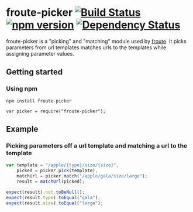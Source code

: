 # froute-picker [![Build Status](https://travis-ci.org/leecrossley/froute-picker.png?branch=master)](https://travis-ci.org/leecrossley/froute-picker) [![npm version](https://badge.fury.io/js/froute-picker.png)](https://npmjs.org/package/froute-picker) [![Dependency Status](https://david-dm.org/leecrossley/froute-picker/status.png)](https://david-dm.org/leecrossley/froute-picker#info=dependencies)

froute-picker is a "picking" and "matching" module used by [froute](https://github.com/leecrossley/froute). It picks parameters from url templates matches urls to the templates while assigning parameter values.

## Getting started

### Using npm

```
npm install froute-picker
```

```
var picker = require("froute-picker");
```

## Example

### Picking parameters off a url template and matching a url to the template

```javascript
var template = "/apple/{type}/size/{size}",
    picked = picker.pick(template),
    matchUrl = picker.match("/apple/gala/size/large");
    result = matchUrl(picked);

expect(result).not.toBeNull();
expect(result.type).toEqual("gala");
expect(result.size).toEqual("large");
```